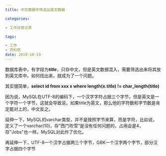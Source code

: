 ```yaml
---
title: 中文数据中筛选出英文数据

categories: 

- 工作日常记录

tags: 

- 工作
- 农科院
date: 2019-10-19
---
```


数据库表中，有字段为***title***，只存中文，但是英文数据混入，需要筛选出来将其放到英文库中。如何找出来，就成为了一个问题。

其实很简单，**select id from xxx x where length(x.title) != char_length(title)**

因为说，MySQL在UTF-8的编码下，一个汉字字符占据三个字节，但是英文是一个字符一个字节，这就会导致说，如果title为英文，那么他的字符数和字节数是肯定能对上的，中文反之。

延伸一下，MySQL的varchar类型，并不是按照字节来算，而是字符，比如说，定义了一个varchar(10)，存“西门吹雪”是没有任何问题的，占用会是4，存"Jobs"也一样。MySQL对此作了优化。

再延伸一下，UTF-8一个汉字占据两三个字节，GBK一个汉字两个字节，部分汉字占据四个字节
